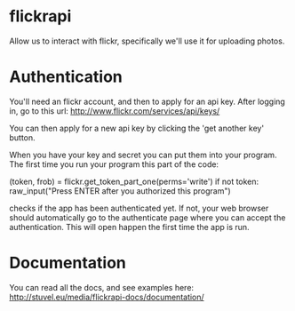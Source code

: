 # flickrapi

Allow us to interact with flickr, specifically we'll use it for uploading photos.

# Authentication

You'll need an flickr account, and then to apply for an api key. After logging in, go to this url: http://www.flickr.com/services/api/keys/

You can then apply for a new api key by clicking the 'get another key' button.

When you have your key and secret you can put them into your program. The first time you run your program this part of the code:

(token, frob) = flickr.get_token_part_one(perms='write')
if not token: 
    raw_input("Press ENTER after you authorized this program")

checks if the app has been authenticated yet. If not, your web browser should automatically go to the authenticate page where you can accept the authentication. This will open happen the first time the app is run.

# Documentation

You can read all the docs, and see examples here: http://stuvel.eu/media/flickrapi-docs/documentation/

